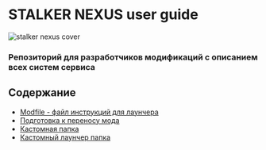 # STALKER NEXUS user guide

<img src="https://sun9-8.userapi.com/c858532/v858532323/1ad9be/8hWI86ON3DU.jpg" alt="stalker nexus cover">

### Репозиторий для разработчиков модификаций с описанием всех систем сервиса


## Содержание 
- <a href="modfile.md"> Modfile - файл инструкций для лаунчера </a>
- <a href="teleport.md"> Подготовка к переносу мода </a>
- <a href="custom.md"> Кастомная папка</a>
- <a href="custom-launcher.md">Кастомный лаунчер папка</a>

